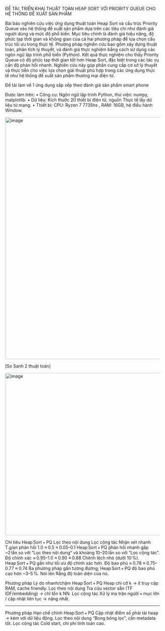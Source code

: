 ĐỀ TÀI: TRIỂN KHAI THUẬT TOÁN HEAP SORT VỚI PRIORITY QUEUE CHO HỆ THỐNG ĐỀ XUẤT SẢN PHẨM

Bài báo nghiên cứu việc ứng dụng thuật toán Heap Sort và cấu trúc Priority Queue vào hệ thống đề xuất sản phẩm dựa trên các tiêu chí như đánh giá người dùng và mức độ phổ biến. Mục tiêu chính là đánh giá hiệu năng, độ phức tạp thời gian và không gian của cả hai phương pháp để lựa chọn cấu trúc tối ưu trong thực tế. Phương pháp nghiên cứu bao gồm xây dựng thuật toán, phân tích lý thuyết, và đánh giá thực nghiệm bằng cách sử dụng các ngôn ngữ lập trình phổ biến (Python). Kết quả thực nghiệm cho thấy Priority Queue có độ phức tạp thời gian tốt hơn Heap Sort, đặc biệt trong các tác vụ cần độ phản hồi nhanh. Nghiên cứu này góp phần cung cấp cơ sở lý thuyết và thực tiễn cho việc lựa chọn giải thuật phù hợp trong các ứng dụng thực tế như hệ thống đề xuất sản phẩm thương mại điện tử.

Đề tài làm về 1 ứng dụng sắp xếp theo đánh giá sản phẩm smart phone 

Được làm trên:
•	Công cụ: Ngôn ngữ lập trình Python, thư viện:  numpy, matplotlib.
•	Dữ liệu: Kích thước 20 thiết bị điện tử, nguồn Thực tế lấy dữ liệu từ mạng.
•	Thiết bị: CPU: Ryzen 7 7735hs , RAM: 16GB, hệ điều hành Window.


<img width="1034" height="787" alt="image" src="https://github.com/user-attachments/assets/e1608727-f203-45e4-b8b2-a8c00f7b3d87" />

[So Sanh 2 thuật toán]

<img width="573" height="528" alt="image" src="https://github.com/user-attachments/assets/75f546d9-ca9b-4df3-90e8-3b6c18fb4356" />

Chỉ tiêu	Heap Sort + PQ	Lọc theo nội dung	Lọc cộng tác	Nhận xét nhanh
T.gian phản hồi	1.0	≈ 0.5	≈ 0.05–0.1	Heap Sort + PQ phản hồi nhanh gấp ~2 lần so với “Lọc theo nội dung” và khoảng 10–20 lần so với “Lọc cộng tác”.
Độ chính xác	≈ 0.95–1.0	≈ 0.90	≈ 0.88	Chênh lệch nhỏ (dưới 10 %). Heap Sort + PQ gần như tối ưu độ chính xác hơn.
Độ bao phủ	≈ 0.78	≈ 0.75–0.77	≈ 0.74	Ba phương pháp gần tương đương; Heap Sort + PQ độ bao phủ cao hơn ~3–5 %. Nói lên Rẳng độ toàn diện của nó.


Phương pháp	Lý do nhanh/chậm
Heap Sort + PQ	Heap chỉ cỡ k → ít truy cập RAM, cache friendly.
Lọc theo nội dung	Tra cứu vector sẵn (TF IDF/embedding) → chỉ tốn k NN.
Lọc cộng tác	Xử lý ma trận người × mục lớn / cập nhật liên tục → nặng nhất.

________________________________________


Phương pháp	Hạn chế chính
Heap Sort + PQ	Cập nhật điểm số phải tái heap → kém với dữ liệu động.
Lọc theo nội dung	“Bong bóng lọc”, cần metadata tốt.
Lọc cộng tác	Cold start, chi phí tính toán cao.
